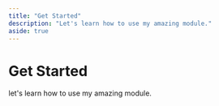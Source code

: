 ```yaml
---
title: "Get Started"
description: "Let's learn how to use my amazing module."
aside: true
---
```



# Get Started

let's learn how to use my amazing module.

